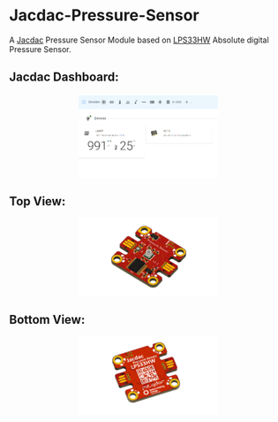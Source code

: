 # Jacdac-Pressure-Sensor
A <a href="https://microsoft.github.io/jacdac-docs/">Jacdac</a> Pressure Sensor Module based on <a href="https://www.st.com/en/mems-and-sensors/lps33hw.html">LPS33HW</a> Absolute digital Pressure Sensor.


## Jacdac Dashboard: 

<p align="center">
<img align="center" src="./Resources/jacdac-dashboard.png" width="50%" height="50%" alt="Jacdac-Pressure-Sensor dashboard example"/>
</p>


## Top View: 

<p align="center">
<img align="center" src="./Resources/Jacdac_Pressure_Sensor_Top_V1.1.png" width="50%" height="50%" alt="Jacdac-Pressure-Sensor Top"/>
</p>


## Bottom View:

<p align="center">
<img align="center" src="./Resources/Jacdac_Pressure_Sensor_Bottom_V1.1.png" width="50%" height="50%" alt="Jacdac-Pressure-Sensor Bottom"/>
</p>
